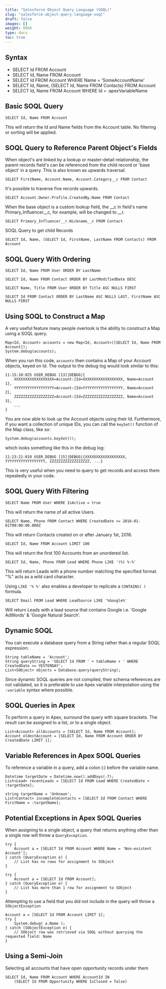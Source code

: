 ```yaml
---
title: "Salesforce Object Query Language (SOQL)"
slug: "salesforce-object-query-language-soql"
draft: false
images: []
weight: 9956
type: docs
toc: true
---
```


## Syntax
- SELECT Id FROM Account 
- SELECT Id, Name FROM Account
- SELECT Id FROM Account WHERE Name = 'SomeAccountName'
- SELECT Id, Name, (SELECT Id, Name FROM Contacts) FROM Account
- SELECT Id, Name FROM Account WHERE Id = :apexVariableName

## Basic SOQL Query
    SELECT Id, Name FROM Account

This will return the Id and Name fields from the Account table. No filtering or sorting will be applied. 

## SOQL Query to Reference Parent Object's Fields
When object's are linked by a lookup or master-detail relationship, the parent records field's can be referenced from the child record or 'base object' in a query. This is also known as upwards traversal.

    SELECT FirstName, Account.Name, Account.Category__c FROM Contact

It's possible to traverse five records upwards.

    SELECT Account.Owner.Profile.CreatedBy.Name FROM Contact

When the base object is a custom lookup field, the __c in field's name Primary_Influencer__c, for example, will be changed to __r.

    SELECT Primary_Influencer__r.Nickname__c FROM Contact


SOQL Query to get child Records 

    SELECT Id, Name, (SELECT Id, FirstName, LastName FROM Contacts) FROM Account

## SOQL Query With Ordering
    SELECT Id, Name FROM User ORDER BY LastName

    SELECT Id, Name FROM Contact ORDER BY LastModifiedDate DESC

    SELECT Name, Title FROM User ORDER BY Title ASC NULLS FIRST

    SELECT Id FROM Contact ORDER BY LastName ASC NULLS LAST, FirstName ASC NULLS FIRST

## Using SOQL to Construct a Map
A very useful feature many people overlook is the ability to construct a Map using a SOQL query.

    Map<Id, Account> accounts = new Map<Id, Account>([SELECT Id, Name FROM Account]);
    System.debug(accounts);

When you run this code, `accounts` then contains a Map of your Account objects, keyed on Id. The output to the debug log would look similar to this:

    11:15:10:025 USER_DEBUG [13]|DEBUG|{
        XXXXXXXXXXXXXXXXXX=Account:{Id=XXXXXXXXXXXXXXXXXX, Name=Account 1}, 
        YYYYYYYYYYYYYYYYYY=Account:{Id=YYYYYYYYYYYYYYYYYY, Name=Account 2}, 
        ZZZZZZZZZZZZZZZZZZ=Account:{Id=ZZZZZZZZZZZZZZZZZZ, Name=Account 3}, 
        ...
    }

You are now able to look up the Account objects using their Id. Furthermore, if you want a collection of unique IDs, you can call the `keySet()` function of the Map class, like so:

    System.debug(accounts.keySet());

which looks something like this in the debug log:

    11:23:21:010 USER_DEBUG [15]|DEBUG|{XXXXXXXXXXXXXXXXXX, YYYYYYYYYYYYYYYYYY, ZZZZZZZZZZZZZZZZZZ, ...}

This is very useful when you need to query to get records and access them repeatedly in your code.

## SOQL Query With Filtering
    SELECT Name FROM User WHERE IsActive = true

This will return the name of all active Users. 

    SELECT Name, Phone FROM Contact WHERE CreatedDate >= 2016-01-01T00:00:00.000Z

This will return Contacts created on or after January 1st, 2016.

    SELECT Id, Name FROM Account LIMIT 100

This will return the first 100 Accounts from an unordered list.

    SELECT Id, Name, Phone FROM Lead WHERE Phone LIKE '(%) %-%'

This will return Leads with a phone number matching the specified format. "%" acts as a wild card character.

Using `LIKE '% %'` also enables a developer to replicate a `CONTAINS( )` formula.

    SELECT Email FROM Lead WHERE LeadSource LIKE '%Google%'

Will return Leads with a lead source that contains Google i.e. 'Google AdWords' & 'Google Natural Search'.

## Dynamic SOQL
You can execute a database query from a String rather than a regular SOQL expression:

```
String tableName = 'Account';
String queryString = 'SELECT Id FROM ' + tableName + ' WHERE CreatedDate >= YESTERDAY';
List<SObject> objects = Database.query(queryString);
```

Since dynamic SOQL queries are not compiled, their schema references are not validated, so it is preferable to use Apex variable interpolation using the `:variable` syntax where possible.

## SOQL Queries in Apex
To perform a query in Apex, surround the query with square brackets. The result can be assigned to a list, or to a single object.

    List<Account> allAccounts = [SELECT Id, Name FROM Account];
    Account oldestAccount = [SELECT Id, Name FROM Account ORDER BY CreatedDate LIMIT 1];

## Variable References in Apex SOQL Queries
To reference a variable in a query, add a colon (:) before the variable name.

    Datetime targetDate = Datetime.now().addDays(-7);
    List<Lead> recentLeads = [SELECT Id FROM Lead WHERE CreatedDate > :targetDate];

    string targetName = 'Unknown';
    List<Contact> incompleteContacts = [SELECT Id FROM Contact WHERE FirstName = :targetName];

## Potential Exceptions in Apex SOQL Queries
When assigning to a single object, a query that returns anything other than a single row will throw a `QueryException`.

    try {
        Account a = [SELECT Id FROM Account WHERE Name = 'Non-existent Account'];  
    } catch (QueryException e) {
        // List has no rows for assignment to SObject
    }

    try {
        Account a = [SELECT Id FROM Account];  
    } catch (QueryException e) {
        // List has more than 1 row for assignment to SObject
    }

Attempting to use a field that you did not include in the query will throw a `SObjectException`

    Account a = [SELECT Id FROM Account LIMIT 1];
    try {
        System.debug( a.Name );
    } catch (SObjectException e) {
        // SObject row was retrieved via SOQL without querying the requested field: Name
    }



## Using a Semi-Join
Selecting all accounts that have open opportunity records under them
```
SELECT Id, Name FROM Account WHERE AccountId IN 
    (SELECT Id FROM Opportunity WHERE IsClosed = false)
```

